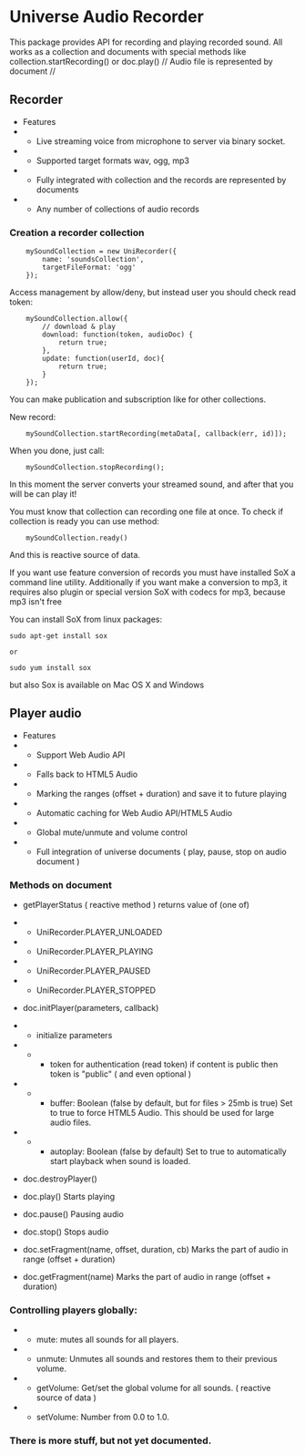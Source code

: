 # Universe Audio Recorder
This package provides API for recording and playing recorded sound.
All works as a collection and documents with special methods like collection.startRecording()
or doc.play() // Audio file is represented by document //

## Recorder

- Features
- - Live streaming voice from microphone to server via binary socket.
- - Supported target formats wav, ogg, mp3
- - Fully integrated with collection and the records are represented by documents
- - Any number of collections of audio records

###  Creation a recorder collection

```
    mySoundCollection = new UniRecorder({
        name: 'soundsCollection',
        targetFileFormat: 'ogg'
    });
```

Access management by allow/deny, but instead user you should check read token:

```
    mySoundCollection.allow({
        // download & play
        download: function(token, audioDoc) {
            return true;
        },
        update: function(userId, doc){
            return true;
        }
    });
```

You can make publication and subscription like for other collections.

New record:
```
    mySoundCollection.startRecording(metaData[, callback(err, id)]);
```

When you done, just call:

```
    mySoundCollection.stopRecording();
```

In this moment the server converts your streamed sound, and after that you will be can play it!

You must know that collection can recording one file at once.
To check if collection is ready you can use method:

```
    mySoundCollection.ready()
```

And this is reactive source of data.




If you want use feature conversion of records you must have installed SoX a command line utility.
Additionally if you want make a conversion to mp3, it requires also plugin or special version SoX with codecs for mp3, because mp3 isn't free

You can install SoX from linux packages:

```
sudo apt-get install sox

or

sudo yum install sox
```

but also Sox is available on Mac OS X and Windows


## Player audio

- Features
- - Support Web Audio API
- - Falls back to HTML5 Audio
- - Marking the ranges (offset + duration) and save it to future playing
- - Automatic caching for Web Audio API/HTML5 Audio
- - Global mute/unmute and volume control
- - Full integration of universe documents ( play, pause, stop on audio document )

### Methods on document

- getPlayerStatus ( reactive method ) returns value of (one of)
- - UniRecorder.PLAYER_UNLOADED
- - UniRecorder.PLAYER_PLAYING
- - UniRecorder.PLAYER_PAUSED
- - UniRecorder.PLAYER_STOPPED

- doc.initPlayer(parameters, callback)
- - initialize parameters
- - - token for authentication (read token) if content is public then token is "public" ( and even optional )
- - - buffer: Boolean (false by default, but for files > 25mb is true) Set to true to force HTML5 Audio. This should be used for large audio files.
- - - autoplay: Boolean (false by default) Set to true to automatically start playback when sound is loaded.

- doc.destroyPlayer()

- doc.play() Starts playing
- doc.pause() Pausing audio
- doc.stop() Stops audio

- doc.setFragment(name, offset, duration, cb) Marks the part of audio in range (offset + duration)
- doc.getFragment(name) Marks the part of audio in range (offset + duration)


### Controlling players globally:
- - mute: mutes all sounds for all players.
- - unmute: Unmutes all sounds and restores them to their previous volume.
- - getVolume: Get/set the global volume for all sounds. ( reactive source of data )
- - setVolume: Number from 0.0 to 1.0.

### There is more stuff, but not yet documented.